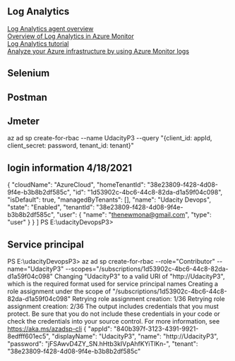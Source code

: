  ## Log Analytics 
[Log Analytics agent overview](https://docs.microsoft.com/en-us/azure/azure-monitor/agents/log-analytics-agent)  
[Overview of Log Analytics in Azure Monitor](https://docs.microsoft.com/en-us/azure/azure-monitor/logs/log-analytics-overview)  
[Log Analytics tutorial](https://docs.microsoft.com/en-us/azure/azure-monitor/logs/log-analytics-tutorial)  
[Analyze your Azure infrastructure by using Azure Monitor logs](https://docs.microsoft.com/en-us/learn/modules/analyze-infrastructure-with-azure-monitor-logs/?WT.mc_id=cloudskillschallenge_8351edfe-a67a-46d4-81cd-6439844b72ac)  
## Selenium

## Postman

## Jmeter


az ad sp create-for-rbac --name UdacityP3 --query "{client_id: appId, client_secret: password, tenant_id: tenant}"

## login information 4/18/2021
{
    "cloudName": "AzureCloud",
    "homeTenantId": "38e23809-f428-4d08-9f4e-b3b8b2df585c",
    "id": "1d53902c-4bc6-44c8-82da-d1a59f04c098",
    "isDefault": true,
    "managedByTenants": [],
    "name": "Udacity Devops",
    "state": "Enabled",
    "tenantId": "38e23809-f428-4d08-9f4e-b3b8b2df585c",
    "user": {
      "name": "thenewmona@gmail.com",
      "type": "user"
    }
  }
]
PS E:\udacityDevopsP3>

## Service principal 

PS E:\udacityDevopsP3> az ad sp create-for-rbac --role="Contributor" --name="UdacityP3" --scopes="/subscriptions/1d53902c-4bc6-44c8-82da-d1a59f04c098"
Changing "UdacityP3" to a valid URI of "http://UdacityP3", which is the required format used for service principal names
Creating a role assignment under the scope of "/subscriptions/1d53902c-4bc6-44c8-82da-d1a59f04c098"
  Retrying role assignment creation: 1/36
  Retrying role assignment creation: 2/36
The output includes credentials that you must protect. Be sure that you do not include these credentials in your code or check the credentials into your source control. For more information, see https://aka.ms/azadsp-cli
{
  "appId": "840b397f-3123-4391-9921-8edfff601ec5",
  "displayName": "UdacityP3",
  "name": "http://UdacityP3",
  "password": "jFSAwvD4ZY_SN.hHtb3kIVpAhfKYiTlKn-",
  "tenant": "38e23809-f428-4d08-9f4e-b3b8b2df585c"